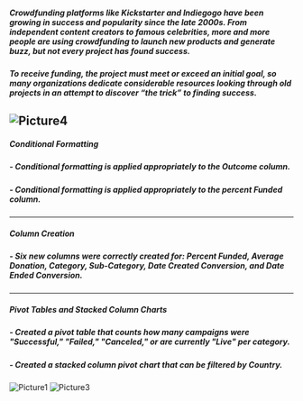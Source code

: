 ##### Crowdfunding platforms like Kickstarter and Indiegogo have been growing in success and popularity since the late 2000s. From independent content creators to famous celebrities, more and more people are using crowdfunding to launch new products and generate buzz, but not every project has found success.
##### To receive funding, the project must meet or exceed an initial goal, so many organizations dedicate considerable resources looking through old projects in an attempt to discover “the trick” to finding success.
![Picture4](https://github.com/cmorrow10/excel_challenge/assets/114371722/72ff7f83-c4b6-48f9-b4ce-dea98905c553)
---
##### Conditional Formatting
##### - Conditional formatting is applied appropriately to the Outcome column.
##### - Conditional formatting is applied appropriately to the percent Funded column.
---
##### Column Creation
##### - Six new columns were correctly created for: Percent Funded, Average Donation, Category, Sub-Category, Date Created Conversion, and Date Ended Conversion.
---
##### Pivot Tables and Stacked Column Charts
##### - Created a pivot table that counts how many campaigns were "Successful," "Failed," "Canceled," or are currently "Live" per category.
##### - Created a stacked column pivot chart that can be filtered by Country.
![Picture1](https://github.com/cmorrow10/excel_challenge/assets/114371722/62cad1ac-90c8-444e-a819-ed282c797c64)
![Picture3](https://github.com/cmorrow10/excel_challenge/assets/114371722/1512938e-6448-4d22-b2dc-ffb1b64e0068)
